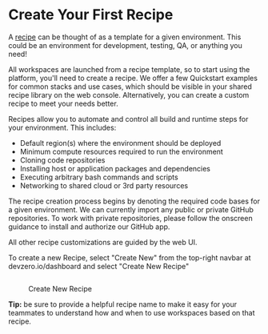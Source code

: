 # Create Your First Recipe

A [recipe](https://www.devzero.io/dashboard/workspaces/new) can be thought of as a template for a given environment. This could be an environment for development, testing, QA, or anything you need!

All workspaces are launched from a recipe template, so to start using the platform, you'll need to create a recipe. We offer a few Quickstart examples for common stacks and use cases, which should be visible in your shared recipe library on the web console. Alternatively, you can create a custom recipe to meet your needs better.

Recipes allow you to automate and control all build and runtime steps for your environment. This includes:

* Default region(s) where the environment should be deployed
* Minimum compute resources required to run the environment
* Cloning code repositories
* Installing host or application packages and dependencies
* Executing arbitrary bash commands and scripts
* Networking to shared cloud or 3rd party resources

The recipe creation process begins by denoting the required code bases for a given environment. We can currently import any public or private GitHub repositories. To work with private repositories, please follow the onscreen guidance to install and authorize our GitHub app.

All other recipe customizations are guided by the web UI.

To create a new Recipe, select "Create New" from the top-right navbar at devzero.io/dashboard and select "Create New Recipe"

<figure><img src="../../.gitbook/assets/CleanShot 2024-05-02 at 13.54.26@2x.png" alt=""><figcaption><p>Create New Recipe</p></figcaption></figure>

**Tip:** be sure to provide a helpful recipe name to make it easy for your teammates to understand how and when to use workspaces based on that recipe.
